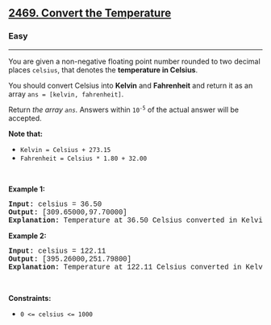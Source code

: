 <h2><a href="https://leetcode.com/problems/convert-the-temperature/">2469. Convert the Temperature</a></h2><h3>Easy</h3><hr><div><p>You are given a non-negative floating point number rounded to two decimal places <code style="font-family: monospace, Bangla735, sans-serif;">celsius</code>, that denotes the <strong>temperature in Celsius</strong>.</p>

<p>You should convert Celsius into <strong>Kelvin</strong> and <strong>Fahrenheit</strong> and return it as an array <code style="font-family: monospace, Bangla735, sans-serif;">ans = [kelvin, fahrenheit]</code>.</p>

<p>Return <em>the array <code style="font-family: monospace, Bangla735, sans-serif;">ans</code>. </em>Answers within <code style="font-family: monospace, Bangla735, sans-serif;">10<sup>-5</sup></code> of the actual answer will be accepted.</p>

<p><strong>Note that:</strong></p>

<ul>
	<li><code style="font-family: monospace, Bangla735, sans-serif;">Kelvin = Celsius + 273.15</code></li>
	<li><code style="font-family: monospace, Bangla735, sans-serif;">Fahrenheit = Celsius * 1.80 + 32.00</code></li>
</ul>

<p>&nbsp;</p>
<p><strong class="example">Example 1:</strong></p>

<pre style="font-family: SFMono-Regular, Consolas, &quot;Liberation Mono&quot;, Menlo, Courier, monospace, Bangla735, sans-serif;"><strong>Input:</strong> celsius = 36.50
<strong>Output:</strong> [309.65000,97.70000]
<strong>Explanation:</strong> Temperature at 36.50 Celsius converted in Kelvin is 309.65 and converted in Fahrenheit is 97.70.
</pre>

<p><strong class="example">Example 2:</strong></p>

<pre style="font-family: SFMono-Regular, Consolas, &quot;Liberation Mono&quot;, Menlo, Courier, monospace, Bangla735, sans-serif;"><strong>Input:</strong> celsius = 122.11
<strong>Output:</strong> [395.26000,251.79800]
<strong>Explanation:</strong> Temperature at 122.11 Celsius converted in Kelvin is 395.26 and converted in Fahrenheit is 251.798.
</pre>

<p>&nbsp;</p>
<p><strong>Constraints:</strong></p>

<ul>
	<li><code style="font-family: monospace, Bangla735, sans-serif;">0 &lt;= celsius &lt;= 1000</code></li>
</ul>
</div>
